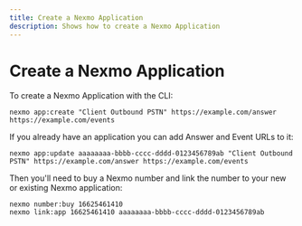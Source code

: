 ```yaml
---
title: Create a Nexmo Application
description: Shows how to create a Nexmo Application
---
```


# Create a Nexmo Application

To create a Nexmo Application with the CLI:

```
nexmo app:create "Client Outbound PSTN" https://example.com/answer https://example.com/events
```

If you already have an application you can add Answer and Event URLs to it:

```
nexmo app:update aaaaaaaa-bbbb-cccc-dddd-0123456789ab "Client Outbound PSTN" https://example.com/answer https://example.com/events
```

Then you'll need to buy a Nexmo number and link the number to your new or existing Nexmo application:

```
nexmo number:buy 16625461410
nexmo link:app 16625461410 aaaaaaaa-bbbb-cccc-dddd-0123456789ab
```
